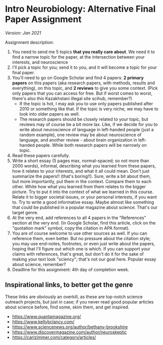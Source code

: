 # Intro Neurobiology: Alternative Final Paper Assignment

*Version: Jan 2021*

Assignment description:

1. You need to send me 5 topics **that you really care about**. We need it to find a narrow topic for the paper, at the intersection between your interests, and neuroscience
2. I'll pick a topic for you; send it to you, and it will become a topic for your final paper.
3. You'll need to go on Google Scholar and find 4 papers: **2 primary papers** on this papers (aka research papers, with methods, results and everything), on this topic, and **2 reviews** to give you some context. (Pick only papers that you can access for free. But if worst comes to worst, there's also this Kazakhstani illegal site scihub, remember?)
   * If the topic is hot, I may ask you to use only papers published after 2010 or something like that. If the topic is very niche, we may have to look into older papers as well.
   * The research papers should be closely related to your topic, but reviews may of course be a bit more lax. Like, if we decide for you to write about neuroscience of language in left-handed people (just a random example), one review may be about neuroscience of language, and another review - about brain organization in left-handed people. While both research papers will be narrowly on topic.
4. Read these papers carefully.
5. Write a short essay (5 pages max, normal-spaced; so not more than 2000 words), informal, describing what you learned from these papers, how it relates to your interests, and what it all could mean. Don't just summarize the papers!! (that's boring!!). Sure, write a bit about them, but more importantly, put them in the context. Compare them to each other. White how what you learned from them relates to the bigger picture. Try to put it into the context of what we learned in this course. Relate it to bigger societal issues, or your personal interests, if you want to. Try to write a good informative essay. Maybe almost like something that could be published in a popular magazine about science. That's our target genre.
6. At the very end, add references to all 4 papers in the "References" section at the very end. (In Google Scholar, find this article, click on the "quotation mark" symbol, copy the citation in APA format). 
7. You are of course welcome to use other sources as well. If you can reference them, even better. But no pressure about the citation style; you may use end-notes, footnotes, or even just write about the papers, hoping that I'll figure out which one is which. If you can support your claims with references, that's great, but don't do it for the sake of making your text look "sciency"; that's not our goal here. Popular essay about science, remember?
8. Deadline for this assignment: 4th day of completion week.

## Inspirational links, to better get the genre

These links are obviously an overkill, as these are top-notch science outreach projects, but just in case; if you never read good popular articles about science before, find some, skim them, and get inspired.

* https://www.quantamagazine.org/
* https://www.kellybclancy.com/
* https://www.sciencenews.org/author/bethany-brookshire
* https://www.discovermagazine.com/author/neuroskeptic
* https://carlzimmer.com/category/articles/

